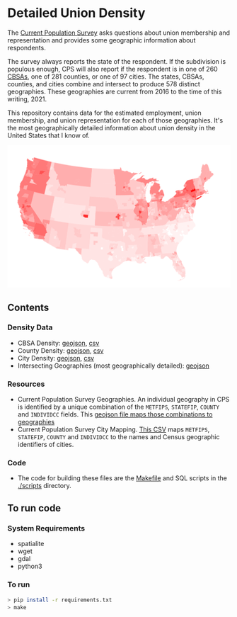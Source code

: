# Detailed Union Density

The [Current Population Survey](https://en.wikipedia.org/wiki/Current_Population_Survey) asks questions about union membership and representation and provides some geographic information about respondents.

The survey always reports the state of the respondent. If the subdivision is populous enough, CPS will also report if the respondent is in one of 260 [CBSAs](https://en.wikipedia.org/wiki/Core-based_statistical_area), one of 281 counties, or one of 97 cities. The states, CBSAs, counties, and cities combine and intersect to produce 578 distinct geographies. These geographies are current from 2016 to the time of this writing, 2021.

This repository contains data for the estimated employment, union membership, and union representation for each of those geographies. It's the most geographically detailed information about union density in the United States that I know of.

[![Contiguous 49](docs/lower_48.png)](https://datawrapper.dwcdn.net/LMqXU/3/)

## Contents
### Density Data
- CBSA Density: [geojson](metro_density.geojson), [csv](metro_density.csv)
- County Density: [geojson](county_density.geojson), [csv](county_density.csv)
- City Density: [geojson](city_density.geojson), [csv](city_density.csv)
- Intersecting Geographies (most geographically detailed): [geojson](union_density.geojson)

### Resources
- Current Population Survey Geographies. An individual geography in CPS is identified by a unique combination of the `METFIPS`, `STATEFIP`, `COUNTY` and `INDIVIDCC` fields. This [geojson file maps those combinations to geographies](cps_geography.geojson)
- Current Population Survey City Mapping. [This CSV](city_map.csv) maps `METFIPS`, `STATEFIP`, `COUNTY` and `INDIVIDCC` to the names and Census geographic identifiers of cities.

### Code
- The code for building these files are the [Makefile](Makefile) and SQL scripts in the [./scripts](scripts/) directory.

## To run code
### System Requirements
- spatialite
- wget
- gdal
- python3

### To run
```bash
> pip install -r requirements.txt
> make
```
